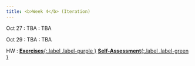 ```yaml
---
title: <b>Week 4</b> (Iteration)
---
```


Oct 27
: TBA
  : TBA

Oct 29
: TBA
  : TBA

HW
: [**Exercises**{:.label .label-purple }](#) [**Self-Assessment**{:.label .label-green }](#)